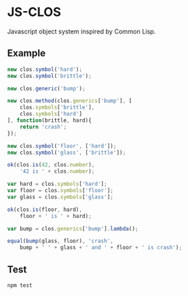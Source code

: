 JS-CLOS
=======

Javascript object system inspired by Common Lisp.

Example
-------

```javascript
new clos.symbol('hard');
new clos.symbol('brittle');

new clos.generic('bump');

new clos.method(clos.generics['bump'], [
	clos.symbols['brittle'],
	clos.symbols['hard']
], function(brittle, hard){
	return 'crash';
});

new clos.symbol('floor', ['hard']);
new clos.symbol('glass', ['brittle']);

ok(clos.is(42, clos.number),
	'42 is ' + clos.number);

var hard = clos.symbols['hard'];
var floor = clos.symbols['floor'];
var glass = clos.symbols['glass'];

ok(clos.is(floor, hard),
	floor + ' is ' + hard);

var bump = clos.generics['bump'].lambda();

equal(bump(glass, floor), 'crash',
	bump + ' ' + glass + ' and ' + floor + ' is crash');
```

Test
----

```
npm test
```
